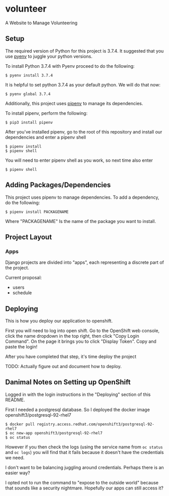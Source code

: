 # volunteer

A Website to Manage Volunteering

## Setup

The required version of Python for this project is 3.7.4. It suggested that you use [pyenv](https://github.com/pyenv/pyenv) to juggle your python versions. 

To install Python 3.7.4 with Pyenv proceed to do the following:

```
$ pyenv install 3.7.4
```

It is helpful to set python 3.7.4 as your default python. We will do that now:

```
$ pyenv global 3.7.4
```

Additionally, this project uses [pipenv](https://docs.pipenv.org/en/latest/) to manage its dependencies.

To install pipenv, perform the following:

```
$ pip3 install pipenv
```

After you've installed pipenv, go to the root of this repository and install our dependencies and enter a pipenv shell

```
$ pipenv install
$ pipenv shell
```

You will need to enter pipenv shell as you work, so next time also enter

```
$ pipenv shell
```

## Adding Packages/Dependencies

This project uses pipenv to manage dependencies. To add a dependency, do the following:

```
$ pipenv install PACKAGENAME
```

Where "PACKAGENAME" Is the name of the package you want to install.

## Project Layout

### Apps

Django projects are divided into "apps", each representing a discrete part of the project. 

Current proposal:
* users
* schedule

## Deploying

This is how you deploy our application to openshift.

First you will need to log into open shift. Go to the OpenShift web console, click the name dropdown in the top right, then click "Copy Login Command". On the page it brings you to click "Display Token". Copy and paste the login! 

After you have completed that step, it's time deploy the project

TODO: Actually figure out and document how to deploy.

## Danimal Notes on Setting up OpenShift

Logged in with the login instructions in the "Deploying" section of this README.

First I needed a postgresql database. So I deployed the docker image openshift3/postgresql-92-rhel7

```
$ docker pull registry.access.redhat.com/openshift3/postgresql-92-rhel7
$ oc new-app openshift3/postgresql-92-rhel7
$ oc status
```

However if you then check the logs (using the service name from `oc status` and `oc logs`) you will find that it fails because it doesn't have the credentials we need.

I don't want to be balancing juggling around credentials. Perhaps there is an easier way?

I opted not to run the command to "expose to the outside world" because that sounds like a security nightmare. Hopefully our apps can still access it?
